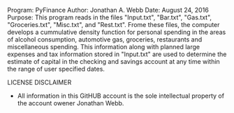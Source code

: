 Program: PyFinance
Author:  Jonathan A. Webb
Date:    August 24, 2016
Purpose: This program reads in the files "Input.txt", "Bar.txt", "Gas.txt",
         "Groceries.txt", "Misc.txt", and "Rest.txt".  Frome these files,
         the computer develops a cummulative density function for personal
         spending in the areas of alcohol consumption, automotive gas, 
         groceries, restaurants and miscellaneous spending.  This information
         along with planned large expenses and tax information stored in "Input.txt"
         are used to determine the estimate of capital in the checking and savings
         account at any time within the range of user specified dates.

LICENSE DISCLAIMER
- All information in this GitHUB account is the sole intellectual property
  of the account owener Jonathan Webb.
